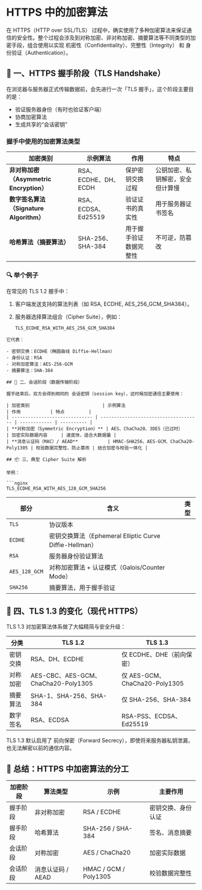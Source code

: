# HTTPS 中的加密算法

在 HTTPS（HTTP over SSL/TLS） 过程中，确实使用了多种加密算法来保证通信的安全性。整个过程会涉及到对称加密、非对称加密、摘要算法等不同类型的加密手段，组合使用以实现 机密性（Confidentiality）、完整性（Integrity） 和 身份验证（Authentication）。

## 🧩 一、HTTPS 握手阶段（TLS Handshake）

在浏览器与服务器正式传输数据前，会先进行一次「TLS 握手」，这个阶段主要目的是：

- 验证服务器身份（有时也验证客户端）
- 协商加密算法
- 生成共享的“会话密钥”

### 握手中使用的加密算法类型

| 加密类别                             | 示例算法              | 作用          | 特点               |
| -------------------------------- | ----------------- | ----------- | ---------------- |
| **非对称加密（Asymmetric Encryption）** | RSA、ECDHE、DH、ECDH | 保护密钥交换过程    | 公钥加密、私钥解密，安全但计算慢 |
| **数字签名算法（Signature Algorithm）**  | RSA、ECDSA、Ed25519 | 验证证书的真实性    | 用于服务器证书签名        |
| **哈希算法（摘要算法）**                   | SHA-256、SHA-384   | 用于握手验证数据完整性 | 不可逆，防篡改          |

### 🔍 举个例子

在常见的 TLS 1.2 握手中：

1. 客户端发送支持的算法列表（如 RSA, ECDHE, AES_256_GCM_SHA384）。
2. 服务器选择算法组合（Cipher Suite），例如：

   ```nginx
   TLS_ECDHE_RSA_WITH_AES_256_GCM_SHA384

  ```
  它代表：

  - 密钥交换：ECDHE（椭圆曲线 Diffie-Hellman）
  - 身份认证：RSA
  - 对称加密算法：AES-256-GCM
  - 摘要算法：SHA-384

## 🔐 二、会话阶段（数据传输阶段）

握手结束后，双方会得到相同的 会话密钥（session key），这时候加密通信主要使用：

| 加密类别                           | 示例算法                                  | 作用           | 特点         |
| ------------------------------ | ------------------------------------- | ------------ | ---------- |
| **对称加密（Symmetric Encryption）** | AES、ChaCha20、3DES（已过时）                | 加密实际数据内容     | 速度快，适合大数据量 |
| **消息认证码（MAC）/ AEAD**           | HMAC-SHA256、AES-GCM、ChaCha20-Poly1305 | 校验数据完整性、防止篡改 | 结合加密与校验一体化 |

## 📦 三、典型 Cipher Suite 解析

举例：

```nginx
TLS_ECDHE_RSA_WITH_AES_128_GCM_SHA256
```

| 部分            | 含义                                              | 类型 |
| ------------- | ----------------------------------------------- | -- |
| `TLS`         | 协议版本                                            |    |
| `ECDHE`       | 密钥交换算法（Ephemeral Elliptic Curve Diffie-Hellman） |    |
| `RSA`         | 服务器身份验证算法                                       |    |
| `AES_128_GCM` | 对称加密算法 + 认证模式（Galois/Counter Mode）              |    |
| `SHA256`      | 摘要算法，用于握手验证                                     |    |

## 🔁 四、TLS 1.3 的变化（现代 HTTPS）

TLS 1.3 对加密算法体系做了大幅精简与安全升级：

| 分类   | TLS 1.2                           | TLS 1.3                     |
| ---- | --------------------------------- | --------------------------- |
| 密钥交换 | RSA、DH、ECDHE                      | 仅 ECDHE、DHE（前向保密）           |
| 对称加密 | AES-CBC、AES-GCM、ChaCha20-Poly1305 | 仅 AES-GCM、ChaCha20-Poly1305 |
| 摘要算法 | SHA-1、SHA-256、SHA-384             | 仅 SHA-256、SHA-384           |
| 数字签名 | RSA、ECDSA                         | RSA-PSS、ECDSA、Ed25519       |

TLS 1.3 默认启用了 前向保密（Forward Secrecy），即使将来服务器私钥泄漏，也无法解密以前的通信内容。

## 🧠 总结：HTTPS 中加密算法的分工

| 加密阶段 | 算法类型         | 示例                    | 主要作用      |
| ---- | ------------ | --------------------- | --------- |
| 握手阶段 | 非对称加密        | RSA / ECDHE           | 密钥交换、身份认证 |
| 握手阶段 | 哈希算法         | SHA-256 / SHA-384     | 签名、消息摘要   |
| 会话阶段 | 对称加密         | AES / ChaCha20        | 加密实际数据    |
| 会话阶段 | 消息认证码 / AEAD | HMAC / GCM / Poly1305 | 校验数据完整性   |
